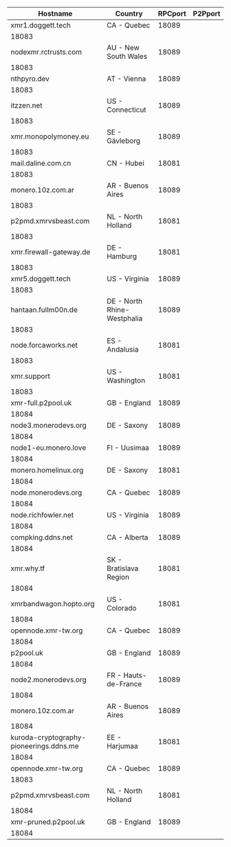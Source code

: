 Hostname | Country | RPCport | P2Pport
--- | --- | --- | ---
xmr1.doggett.tech | CA - Quebec | 18089
 | 18083
nodexmr.rctrusts.com | AU - New South Wales | 18089
 | 18083
nthpyro.dev | AT - Vienna | 18089
 | 18083
itzzen.net | US - Connecticut | 18089
 | 18083
xmr.monopolymoney.eu | SE - Gävleborg | 18089
 | 18083
mail.daline.com.cn | CN - Hubei | 18081
 | 18083
monero.10z.com.ar | AR - Buenos Aires | 18089
 | 18083
p2pmd.xmrvsbeast.com | NL - North Holland | 18081
 | 18083
xmr.firewall-gateway.de | DE - Hamburg | 18081
 | 18083
xmr5.doggett.tech | US - Virginia | 18089
 | 18083
hantaan.fullm00n.de | DE - North Rhine-Westphalia | 18089
 | 18083
node.forcaworks.net | ES - Andalusia | 18081
 | 18083
xmr.support | US - Washington | 18081
 | 18083
xmr-full.p2pool.uk | GB - England | 18089
 | 18084
node3.monerodevs.org | DE - Saxony | 18089
 | 18084
node1-eu.monero.love | FI - Uusimaa | 18089
 | 18084
monero.homelinux.org | DE - Saxony | 18081
 | 18084
node.monerodevs.org | CA - Quebec | 18089
 | 18084
node.richfowler.net | US - Virginia | 18089
 | 18084
compking.ddns.net | CA - Alberta | 18089
 | 18084
xmr.why.tf | SK - Bratislava Region | 18081
 | 18084
xmrbandwagon.hopto.org | US - Colorado | 18081
 | 18084
opennode.xmr-tw.org | CA - Quebec | 18089
 | 18084
p2pool.uk | GB - England | 18089
 | 18084
node2.monerodevs.org | FR - Hauts-de-France | 18089
 | 18084
monero.10z.com.ar | AR - Buenos Aires | 18089
 | 18084
kuroda-cryptography-pioneerings.ddns.me | EE - Harjumaa | 18081
 | 18084
opennode.xmr-tw.org | CA - Quebec | 18089
 | 18083
p2pmd.xmrvsbeast.com | NL - North Holland | 18081
 | 18084
xmr-pruned.p2pool.uk | GB - England | 18089
 | 18084
